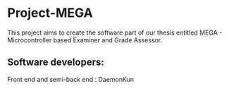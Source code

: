# Project-MEGA

This project aims to create the software part of our thesis entitled MEGA - Microcontroller based Examiner and Grade Assessor.

## Software developers:

Front end and semi-back end : DaemonKun
